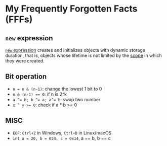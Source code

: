 # My Frequently Forgotten Facts (FFFs)

## `new` expression

[`new` expression](https://en.cppreference.com/w/cpp/language/new) creates and initializes objects with dynamic storage duration, that is, objects whose lifetime is not limited by the [scope](https://en.cppreference.com/w/cpp/language/scope) in which they were created.

## Bit operation

* `n = n & (n-1)`: change the lowest 1 bit to 0
* `n & (n-1) == 0`: if n is 2^k
* `a ^= b; b ^= a; a^= b`: swap two number
* `x ^ y >= 0`: check if a * b >= 0

## MISC

* `EOF`: `Ctrl+Z` in Windows, `Ctrl+D` in Linux/macOS
* `int a = 20, b = 024, c = 0x14`, a == b, b == c
